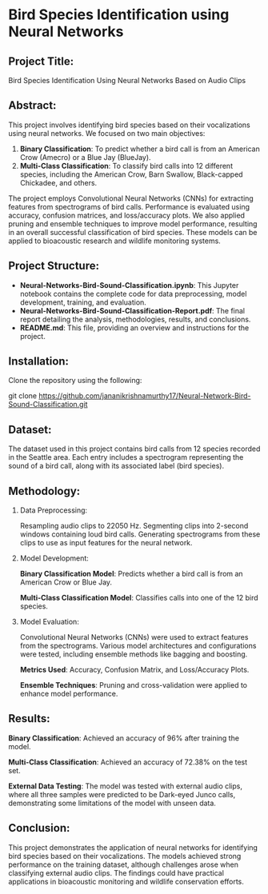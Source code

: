 # Bird Species Identification using Neural Networks

## Project Title:
Bird Species Identification Using Neural Networks Based on Audio Clips

## Abstract:
This project involves identifying bird species based on their vocalizations using neural networks. We focused on two main objectives:
1. **Binary Classification**: To predict whether a bird call is from an American Crow (Amecro) or a Blue Jay (BlueJay).
2. **Multi-Class Classification**: To classify bird calls into 12 different species, including the American Crow, Barn Swallow, Black-capped Chickadee, and others.
   
The project employs Convolutional Neural Networks (CNNs) for extracting features from spectrograms of bird calls. Performance is evaluated using accuracy, confusion matrices, and loss/accuracy plots. We also applied pruning and ensemble techniques to improve model performance, resulting in an overall successful classification of bird species. These models can be applied to bioacoustic research and wildlife monitoring systems.

## Project Structure:
- **Neural-Networks-Bird-Sound-Classification.ipynb**: This Jupyter notebook contains the complete code for data preprocessing, model development, training, and evaluation.
- **Neural-Networks-Bird-Sound-Classification-Report.pdf**: The final report detailing the analysis, methodologies, results, and conclusions.
- **README.md**: This file, providing an overview and instructions for the project.

## Installation:
Clone the repository using the following:

git clone https://github.com/jananikrishnamurthy17/Neural-Network-Bird-Sound-Classification.git

## Dataset:
The dataset used in this project contains bird calls from 12 species recorded in the Seattle area. Each entry includes a spectrogram representing the sound of a bird call, along with its associated label (bird species).

## Methodology:
1. Data Preprocessing:

   Resampling audio clips to 22050 Hz.
   Segmenting clips into 2-second windows containing loud bird calls.
   Generating spectrograms from these clips to use as input features for the neural network.

2. Model Development:

   **Binary Classification Model**: Predicts whether a bird call is from an American Crow or Blue Jay.
   
   **Multi-Class Classification Model**: Classifies calls into one of the 12 bird species.

3. Model Evaluation:
   
      Convolutional Neural Networks (CNNs) were used to extract features from the spectrograms. Various model architectures and configurations were tested, including ensemble methods like bagging and boosting.
   
   **Metrics Used**: Accuracy, Confusion Matrix, and Loss/Accuracy Plots.
   
   **Ensemble Techniques**: Pruning and cross-validation were applied to enhance model performance.

## Results:

   **Binary Classification**: Achieved an accuracy of 96% after training the model.
   
   **Multi-Class Classification**: Achieved an accuracy of 72.38% on the test set.
   
   **External Data Testing**: The model was tested with external audio clips, where all three samples were predicted to be Dark-eyed Junco calls, demonstrating some limitations of the model with unseen data.

## Conclusion:
   This project demonstrates the application of neural networks for identifying bird species based on their vocalizations. The models achieved strong performance on the training dataset, although challenges arose when classifying external audio clips. The findings could have practical applications in bioacoustic monitoring and wildlife conservation efforts.
